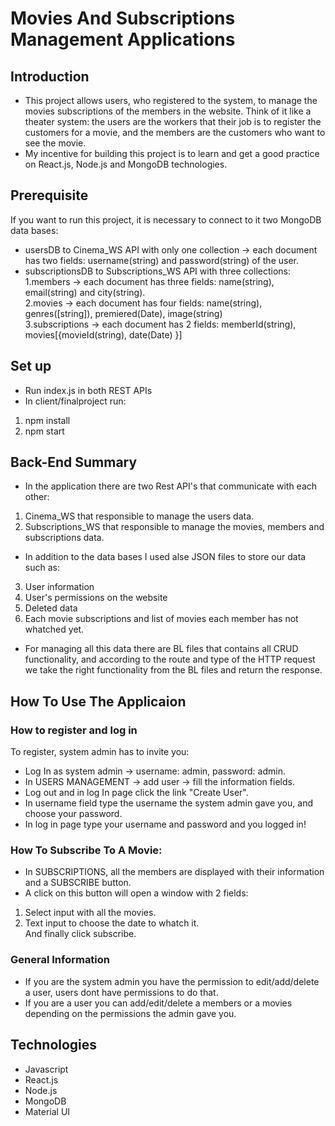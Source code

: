 # Movies And Subscriptions Management Applications

## Introduction
- This project allows users, who registered to the system, to manage the movies subscriptions of the members in the website. Think of it like a theater system: the users are the workers that their job is to register the customers for a movie, and the members are the customers who want to see the movie.
- My incentive for building this project is to learn and get a good practice on React.js, Node.js and MongoDB technologies.

## Prerequisite
If you want to run this project, it is necessary to connect to it two MongoDB data bases:
- usersDB to Cinema_WS API with only one collection -> each document has two fields: username(string) and password(string) of the user.
- subscriptionsDB to Subscriptions_WS API with three collections:\
1.members -> each document has three fields: name(string), email(string) and city(string).\
2.movies -> each document has four fields: name(string), genres([string]), premiered(Date), image(string)\
3.subscriptions -> each document has 2 fields: memberId(string), movies[{movieId(string), date(Date) }]

## Set up
- Run index.js in both REST APIs
- In client/finalproject run:
1. npm install
2. npm start

## Back-End Summary
- In the application there are two Rest API's that communicate with each other:
1. Cinema_WS that responsible to manage the users data.
2. Subscriptions_WS that responsible to manage the movies, members and subscriptions data.
- In addition to the data bases I used alse JSON files to store our data such as:
3. User information
4. User's permissions on the website
5. Deleted data
6. Each movie subscriptions and list of movies each member has not whatched yet.

- For managing all this data there are BL files that contains all CRUD functionality,
and according to the route and type of the HTTP request we take the right functionality from the BL files and return the response.

## How To Use The Applicaion
### How to register and log in
To register, system admin has to invite you:
- Log In as system admin -> username: admin, password: admin.
- In USERS MANAGEMENT -> add user -> fill the information fields.
- Log out and in log In page click the link "Create User".
- In username field type the username the system admin gave you, and choose your password.
- In log in page type your username and password and you logged in!
### How To Subscribe To A Movie:
- In SUBSCRIPTIONS, all the members are displayed with their information and a SUBSCRIBE button.
- A click on this button will open a window with 2 fields:
1. Select input with all the movies.
2. Text input to choose the date to whatch it.\
And finally click subscribe.
### General Information
- If you are the system admin you have the permission to edit/add/delete a user, users dont have permissions to do that.
- If you are a user you can add/edit/delete a members or a movies depending on the permissions the admin gave you.


## Technologies
- Javascript
- React.js
- Node.js
- MongoDB
- Material UI


